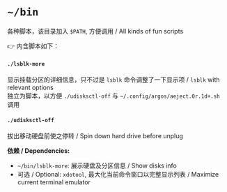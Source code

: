 # `~/bin`

各种脚本，该目录加入 `$PATH`, 方便调用 / All kinds of fun scripts

👉 内含脚本如下：

#### `./lsblk-more`

显示挂载分区的详细信息，只不过是 `lsblk` 命令调整了一下显示项 / `lsblk` with relevant options<br/>
独立为脚本，以方便 `./udisksctl-off` 与 `~/.config/argos/aeject.0r.1d+.sh` 调用

#### `./udisksctl-off`

拔出移动硬盘前使之停转 / Spin down hard drive before unplug

**依赖 / Dependencies:**

- `~/bin/lsblk-more`: 展示硬盘及分区信息 / Show disks info
- 可选 / Optional: `xdotool`, 最大化当前命令窗口以完整显示列表 / Maximize current terminal emulator

